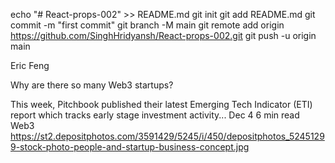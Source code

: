 echo "# React-props-002" >> README.md
git init
git add README.md
git commit -m "first commit"
git branch -M main
git remote add origin https://github.com/SinghHridyansh/React-props-002.git
git push -u origin main

Eric Feng

Why are there so many Web3 startups?

This week, Pitchbook published their latest Emerging Tech Indicator (ETI) report which tracks early stage investment activity...
Dec 4
6 min read
Web3
https://st2.depositphotos.com/3591429/5245/i/450/depositphotos_52451299-stock-photo-people-and-startup-business-concept.jpg